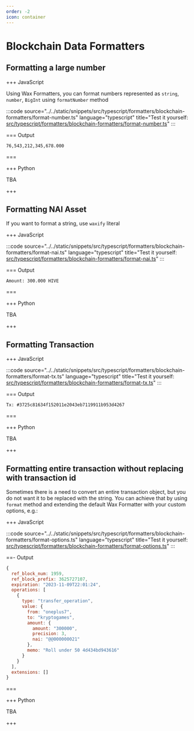 ```yaml
---
order: -2
icon: container
---
```


# Blockchain Data Formatters

## Formatting a large number

+++ JavaScript

Using Wax Formatters, you can format numbers represented as `string`, `number`, `BigInt` using `formatNumber` method

:::code source="../../static/snippets/src/typescript/formatters/blockchain-formatters/format-number.ts" language="typescript" title="Test it yourself: [src/typescript/formatters/blockchain-formatters/format-number.ts](https://stackblitz.com/github/openhive-network/wax-doc-snippets?file=src%2Ftypescript%2Fformatters%2Fblockchain-formatters%2Fformat-number.ts&startScript=test-formatters-blockchain-formatters-format-number)" :::

=== Output

```text
76,543,212,345,678.000
```

===

+++ Python

TBA

+++

## Formatting NAI Asset

If you want to format a string, use `waxify` literal

+++ JavaScript

:::code source="../../static/snippets/src/typescript/formatters/blockchain-formatters/format-nai.ts" language="typescript" title="Test it yourself: [src/typescript/formatters/blockchain-formatters/format-nai.ts](https://stackblitz.com/github/openhive-network/wax-doc-snippets?file=src%2Ftypescript%2Fformatters%2Fblockchain-formatters%2Fformat-nai.ts&startScript=test-formatters-blockchain-formatters-format-nai)" :::

=== Output

```text
Amount: 300.000 HIVE
```

===

+++ Python

TBA

+++

## Formatting Transaction

+++ JavaScript

:::code source="../../static/snippets/src/typescript/formatters/blockchain-formatters/format-tx.ts" language="typescript" title="Test it yourself: [src/typescript/formatters/blockchain-formatters/format-tx.ts](https://stackblitz.com/github/openhive-network/wax-doc-snippets?file=src%2Ftypescript%2Fformatters%2Fblockchain-formatters%2Fformat-tx.ts&startScript=test-formatters-blockchain-formatters-format-tx)" :::

=== Output

```text
Tx: #3725c81634f152011e2043eb7119911b953d4267
```

===

+++ Python

TBA

+++

## Formatting entire transaction without replacing with transaction id

Sometimes there is a need to convert an entire transaction object, but you do not want it to be replaced with the string.
You can achieve that by using `format` method and extending the default Wax Formatter with your custom options, e.g.:

+++ JavaScript

:::code source="../../static/snippets/src/typescript/formatters/blockchain-formatters/format-options.ts" language="typescript" title="Test it yourself: [src/typescript/formatters/blockchain-formatters/format-options.ts](https://stackblitz.com/github/openhive-network/wax-doc-snippets?file=src%2Ftypescript%2Fformatters%2Fblockchain-formatters%2Fformat-options.ts&startScript=test-formatters-blockchain-formatters-format-options)" :::

==- Output

```javascript
{
  ref_block_num: 1959,
  ref_block_prefix: 3625727107,
  expiration: "2023-11-09T22:01:24",
  operations: [
    {
      type: "transfer_operation",
      value: {
        from: "oneplus7",
        to: "kryptogames",
        amount: {
          amount: "300000",
          precision: 3,
          nai: "@@000000021"
        },
        memo: "Roll under 50 4d434bd943616"
      }
    }
  ],
  extensions: []
}
```

===

+++ Python

TBA

+++
